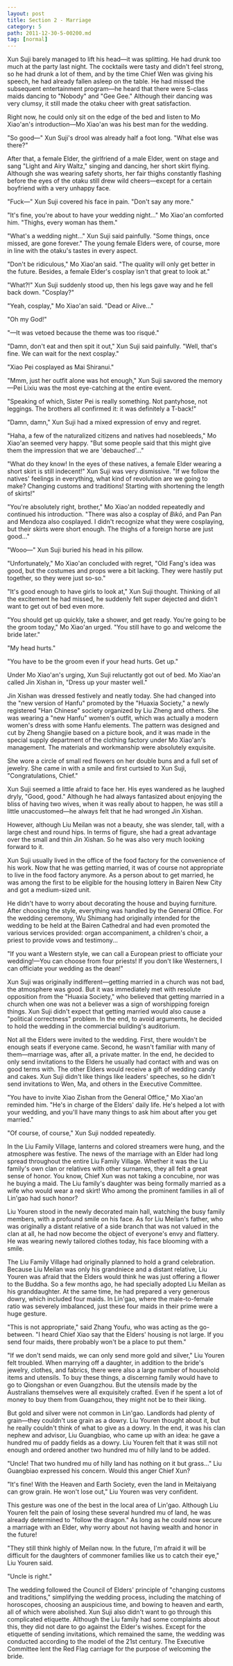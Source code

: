 ```yaml
---
layout: post
title: Section 2 - Marriage
category: 5
path: 2011-12-30-5-00200.md
tag: [normal]
---
```


Xun Suji barely managed to lift his head—it was splitting. He had drunk too much at the party last night. The cocktails were tasty and didn't feel strong, so he had drunk a lot of them, and by the time Chief Wen was giving his speech, he had already fallen asleep on the table. He had missed the subsequent entertainment program—he heard that there were S-class maids dancing to "Nobody" and "Gee Gee." Although their dancing was very clumsy, it still made the otaku cheer with great satisfaction.

Right now, he could only sit on the edge of the bed and listen to Mo Xiao'an's introduction—Mo Xiao'an was his best man for the wedding.

"So good—" Xun Suji's drool was already half a foot long. "What else was there?"

After that, a female Elder, the girlfriend of a male Elder, went on stage and sang "Light and Airy Waltz," singing and dancing, her short skirt flying. Although she was wearing safety shorts, her fair thighs constantly flashing before the eyes of the otaku still drew wild cheers—except for a certain boyfriend with a very unhappy face.

"Fuck—" Xun Suji covered his face in pain. "Don't say any more."

"It's fine, you're about to have your wedding night..." Mo Xiao'an comforted him. "Thighs, every woman has them."

"What's a wedding night..." Xun Suji said painfully. "Some things, once missed, are gone forever." The young female Elders were, of course, more in line with the otaku's tastes in every aspect.

"Don't be ridiculous," Mo Xiao'an said. "The quality will only get better in the future. Besides, a female Elder's cosplay isn't that great to look at."

"What?!" Xun Suji suddenly stood up, then his legs gave way and he fell back down. "Cosplay?"

"Yeah, cosplay," Mo Xiao'an said. "Dead or Alive..."

"Oh my God!"

"—It was vetoed because the theme was too risqué."

"Damn, don't eat and then spit it out," Xun Suji said painfully. "Well, that's fine. We can wait for the next cosplay."

"Xiao Pei cosplayed as Mai Shiranui."

"Mmm, just her outfit alone was hot enough," Xun Suji savored the memory—Pei Lixiu was the most eye-catching at the entire event.

"Speaking of which, Sister Pei is really something. Not pantyhose, not leggings. The brothers all confirmed it: it was definitely a T-back!"

"Damn, damn," Xun Suji had a mixed expression of envy and regret.

"Haha, a few of the naturalized citizens and natives had nosebleeds," Mo Xiao'an seemed very happy. "But some people said that this might give them the impression that we are 'debauched'..."

"What do they know! In the eyes of these natives, a female Elder wearing a short skirt is still indecent!" Xun Suji was very dismissive. "If we follow the natives' feelings in everything, what kind of revolution are we going to make? Changing customs and traditions! Starting with shortening the length of skirts!"

"You're absolutely right, brother," Mo Xiao'an nodded repeatedly and continued his introduction. "There was also a cosplay of *Bikō*, and Pan Pan and Mendoza also cosplayed. I didn't recognize what they were cosplaying, but their skirts were short enough. The thighs of a foreign horse are just good..."

"Wooo—" Xun Suji buried his head in his pillow.

"Unfortunately," Mo Xiao'an concluded with regret, "Old Fang's idea was good, but the costumes and props were a bit lacking. They were hastily put together, so they were just so-so."

"It's good enough to have girls to look at," Xun Suji thought. Thinking of all the excitement he had missed, he suddenly felt super dejected and didn't want to get out of bed even more.

"You should get up quickly, take a shower, and get ready. You're going to be the groom today," Mo Xiao'an urged. "You still have to go and welcome the bride later."

"My head hurts."

"You have to be the groom even if your head hurts. Get up."

Under Mo Xiao'an's urging, Xun Suji reluctantly got out of bed. Mo Xiao'an called Jin Xishan in, "Dress up your master well."

Jin Xishan was dressed festively and neatly today. She had changed into the "new version of Hanfu" promoted by the "Huaxia Society," a newly registered "Han Chinese" society organized by Liu Zheng and others. She was wearing a "new Hanfu" women's outfit, which was actually a modern women's dress with some Hanfu elements. The pattern was designed and cut by Zheng Shangjie based on a picture book, and it was made in the special supply department of the clothing factory under Mo Xiao'an's management. The materials and workmanship were absolutely exquisite.

She wore a circle of small red flowers on her double buns and a full set of jewelry. She came in with a smile and first curtsied to Xun Suji, "Congratulations, Chief."

Xun Suji seemed a little afraid to face her. His eyes wandered as he laughed dryly, "Good, good." Although he had always fantasized about enjoying the bliss of having two wives, when it was really about to happen, he was still a little unaccustomed—he always felt that he had wronged Jin Xishan.

However, although Liu Meilan was not a beauty, she was slender, tall, with a large chest and round hips. In terms of figure, she had a great advantage over the small and thin Jin Xishan. So he was also very much looking forward to it.

Xun Suji usually lived in the office of the food factory for the convenience of his work. Now that he was getting married, it was of course not appropriate to live in the food factory anymore. As a person about to get married, he was among the first to be eligible for the housing lottery in Bairen New City and got a medium-sized unit.

He didn't have to worry about decorating the house and buying furniture. After choosing the style, everything was handled by the General Office. For the wedding ceremony, Wu Shimang had originally intended for the wedding to be held at the Bairen Cathedral and had even promoted the various services provided: organ accompaniment, a children's choir, a priest to provide vows and testimony...

"If you want a Western style, we can call a European priest to officiate your wedding!—You can choose from four priests! If you don't like Westerners, I can officiate your wedding as the dean!"

Xun Suji was originally indifferent—getting married in a church was not bad, the atmosphere was good. But it was immediately met with resolute opposition from the "Huaxia Society," who believed that getting married in a church when one was not a believer was a sign of worshipping foreign things. Xun Suji didn't expect that getting married would also cause a "political correctness" problem. In the end, to avoid arguments, he decided to hold the wedding in the commercial building's auditorium.

Not all the Elders were invited to the wedding. First, there wouldn't be enough seats if everyone came. Second, he wasn't familiar with many of them—marriage was, after all, a private matter. In the end, he decided to only send invitations to the Elders he usually had contact with and was on good terms with. The other Elders would receive a gift of wedding candy and cakes. Xun Suji didn't like things like leaders' speeches, so he didn't send invitations to Wen, Ma, and others in the Executive Committee.

"You have to invite Xiao Zishan from the General Office," Mo Xiao'an reminded him. "He's in charge of the Elders' daily life. He's helped a lot with your wedding, and you'll have many things to ask him about after you get married."

"Of course, of course," Xun Suji nodded repeatedly.

In the Liu Family Village, lanterns and colored streamers were hung, and the atmosphere was festive. The news of the marriage with an Elder had long spread throughout the entire Liu Family Village. Whether it was the Liu family's own clan or relatives with other surnames, they all felt a great sense of honor. You know, Chief Xun was not taking a concubine, nor was he buying a maid. The Liu family's daughter was being formally married as a wife who would wear a red skirt! Who among the prominent families in all of Lin'gao had such honor?

Liu Youren stood in the newly decorated main hall, watching the busy family members, with a profound smile on his face. As for Liu Meilan's father, who was originally a distant relative of a side branch that was not valued in the clan at all, he had now become the object of everyone's envy and flattery. He was wearing newly tailored clothes today, his face blooming with a smile.

The Liu Family Village had originally planned to hold a grand celebration. Because Liu Meilan was only his grandniece and a distant relative, Liu Youren was afraid that the Elders would think he was just offering a flower to the Buddha. So a few months ago, he had specially adopted Liu Meilan as his granddaughter. At the same time, he had prepared a very generous dowry, which included four maids. In Lin'gao, where the male-to-female ratio was severely imbalanced, just these four maids in their prime were a huge gesture.

"This is not appropriate," said Zhang Youfu, who was acting as the go-between. "I heard Chief Xiao say that the Elders' housing is not large. If you send four maids, there probably won't be a place to put them."

"If we don't send maids, we can only send more gold and silver," Liu Youren felt troubled. When marrying off a daughter, in addition to the bride's jewelry, clothes, and fabrics, there were also a large number of household items and utensils. To buy these things, a discerning family would have to go to Qiongshan or even Guangzhou. But the utensils made by the Australians themselves were all exquisitely crafted. Even if he spent a lot of money to buy them from Guangzhou, they might not be to their liking.

But gold and silver were not common in Lin'gao. Landlords had plenty of grain—they couldn't use grain as a dowry. Liu Youren thought about it, but he really couldn't think of what to give as a dowry. In the end, it was his clan nephew and advisor, Liu Guangbiao, who came up with an idea: he gave a hundred mu of paddy fields as a dowry. Liu Youren felt that it was still not enough and ordered another two hundred mu of hilly land to be added.

"Uncle! That two hundred mu of hilly land has nothing on it but grass..." Liu Guangbiao expressed his concern. Would this anger Chief Xun?

"It's fine! With the Heaven and Earth Society, even the land in Meitaiyang can grow grain. He won't lose out," Liu Youren was very confident.

This gesture was one of the best in the local area of Lin'gao. Although Liu Youren felt the pain of losing these several hundred mu of land, he was already determined to "follow the dragon." As long as he could now secure a marriage with an Elder, why worry about not having wealth and honor in the future!

"They still think highly of Meilan now. In the future, I'm afraid it will be difficult for the daughters of commoner families like us to catch their eye," Liu Youren said.

"Uncle is right."

The wedding followed the Council of Elders' principle of "changing customs and traditions," simplifying the wedding process, including the matching of horoscopes, choosing an auspicious time, and bowing to heaven and earth, all of which were abolished. Xun Suji also didn't want to go through this complicated etiquette. Although the Liu family had some complaints about this, they did not dare to go against the Elder's wishes. Except for the etiquette of sending invitations, which remained the same, the wedding was conducted according to the model of the 21st century. The Executive Committee lent the Red Flag carriage for the purpose of welcoming the bride.